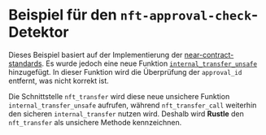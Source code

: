 
# Beispiel für den `nft-approval-check`-Detektor

Dieses Beispiel basiert auf der Implementierung der [near-contract-standards](https://github.com/near/near-sdk-rs/blob/63ba6ecc9439ec1c319c1094d581653698229473/near-contract-standards/src/non_fungible_token/core/core_impl.rs). Es wurde jedoch eine neue Funktion [`internal_transfer_unsafe`](src/lib.rs#L256) hinzugefügt. In dieser Funktion wird die Überprüfung der `approval_id` entfernt, was nicht korrekt ist.

Die Schnittstelle `nft_transfer` wird diese neue unsichere Funktion `internal_transfer_unsafe` aufrufen, während `nft_transfer_call` weiterhin den sicheren `internal_transfer` nutzen wird. Deshalb wird **Rustle** den `nft_transfer` als unsichere Methode kennzeichnen.
